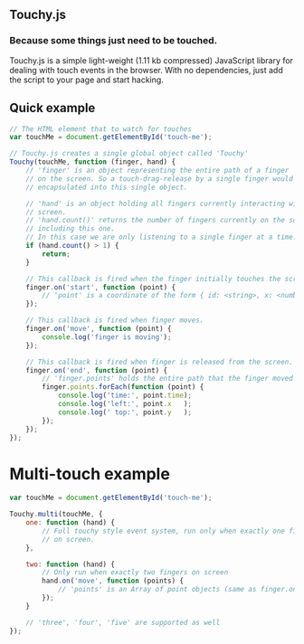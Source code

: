 ## Touchy.js
### Because some things just need to be touched.

Touchy.js is a simple light-weight (1.11 kb compressed) JavaScript library for dealing with touch events in the browser. With no dependencies, just add the script to your page and start hacking.


## Quick example

``` javascript
// The HTML element that to watch for touches
var touchMe = document.getElementById('touch-me');

// Touchy.js creates a single global object called 'Touchy'
Touchy(touchMe, function (finger, hand) {
	// 'finger' is an object representing the entire path of a finger
	// on the screen. So a touch-drag-release by a single finger would be
	// encapsulated into this single object.

	// 'hand' is an object holding all fingers currently interacting with the
	// screen.
	// 'hand.count()' returns the number of fingers currently on the screen
	// including this one.
	// In this case we are only listening to a single finger at a time.
	if (hand.count() > 1) {
		return;
	}

	// This callback is fired when the finger initially touches the screen.
	finger.on('start', function (point) {
		// 'point' is a coordinate of the form { id: <string>, x: <number>, y: <number>, time: <date> }
	});

	// This callback is fired when finger moves.
	finger.on('move', function (point) {
		console.log('finger is moving');
	});

	// This callback is fired when finger is released from the screen.
	finger.on('end', function (point) {
		// 'finger.points' holds the entire path that the finger moved through.
		finger.points.forEach(function (point) {
			console.log('time:', point.time);
			console.log('left:', point.x   );
			console.log(' top:', point.y   );
		});
	});
});
```


# Multi-touch example

``` javascript
var touchMe = document.getElementById('touch-me');

Touchy.multi(touchMe, {
	one: function (hand) {
		// Full touchy style event system, run only when exactly one finger
		// on screen.
	},

	two: function (hand) {
		// Only run when exactly two fingers on screen
		hand.on('move', function (points) {
			// 'points' is an Array of point objects (same as finger.on point object)
		});
	}

	// 'three', 'four', 'five' are supported as well
});
```
